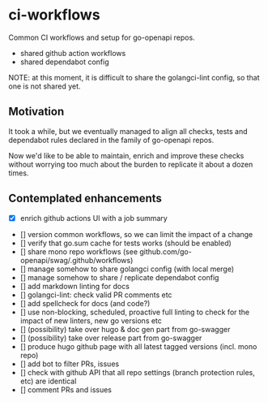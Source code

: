 # ci-workflows

Common CI workflows and setup for go-openapi repos.

* shared github action workflows
* shared dependabot config

NOTE: at this moment, it is difficult to share the golangci-lint config, so that one is not shared yet.

## Motivation

It took a while, but we eventually managed to align all checks, tests and dependabot rules declared in the
family of go-openapi repos. 

Now we'd like to be able to maintain, enrich and improve these checks without worrying too much about
the burden to replicate it about a dozen times.

## Contemplated enhancements

* [x] enrich github actions UI with a job summary
* [] version common workflows, so we can limit the impact of a change
* [] verify that go.sum cache for tests works (should be enabled)
* [] share mono repo workflows (see github.com/go-openapi/swag/.github/workflows) 
* [] manage somehow to share golangci config (with local merge)
* [] manage somehow to share / replicate dependabot config
* [] add markdown linting for docs
* [] golangci-lint: check valid PR comments etc
* [] add spellcheck for docs (and code?)
* [] use non-blocking, scheduled, proactive full linting to check for the impact of new linters, new go versions etc
* [] (possibility) take over hugo & doc gen part from go-swagger
* [] (possibility) take over release part from go-swagger
* [] produce hugo github page with all latest tagged versions (incl. mono repo)
* [] add bot to filter PRs, issues
* [] check with github API that all repo settings (branch protection rules, etc) are identical
* [] comment PRs and issues
